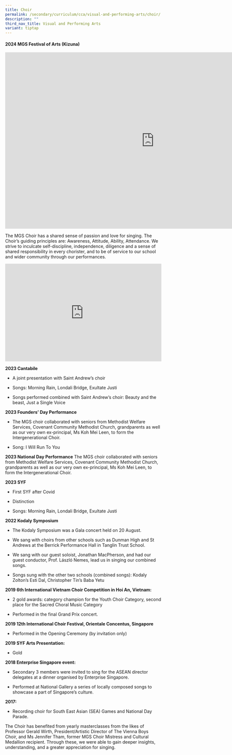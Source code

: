 ```yaml
---
title: Choir
permalink: /secondary/curriculum/cca/visual-and-performing-arts/choir/
description: ""
third_nav_title: Visual and Performing Arts
variant: tiptap
---
```

<h4><strong>2024 MGS Festival of Arts (Kizuna)</strong></h4>
<div class="iframe-wrapper">
<iframe height="569" width="960" allowfullscreen="true" frameborder="0" src="https://docs.google.com/presentation/d/e/2PACX-1vRqWkFVLA03jJR2d8PutsxFevTyWsMnDnScFIiohOU0CmNYL7Sgxt6qO2QMHtKtI7frKnhAOpUcVHA1/embed?start=false&amp;loop=false&amp;delayms=3000"></iframe>
</div>
<p></p>
<p></p>
<p>The MGS Choir has a shared sense of passion and love for singing. The
Choir’s guiding principles are: Awareness, Attitude, Ability, Attendance.
We strive to inculcate self-discipline, independence, diligence and a sense
of shared responsibility in every chorister, and to be of service to our
school and wider community through our performances.</p>
<div class="iframe-wrapper">
<iframe height="315" width="100%" allowfullscreen="true" frameborder="0" src="https://docs.google.com/presentation/d/e/2PACX-1vRgraTtdnHlyth6_vS5bkdLVj-pW4QzzyqmM6yORqQUPTFOYb0lvFzLFLFX30vXd-flL43LTGKau3-0/embed?start=true&amp;loop=true&amp;delayms=3000"></iframe>
</div>
<p><strong>2023 Cantabile</strong>
</p>
<ul data-tight="true" class="tight">
<li>
<p>A joint presentation with Saint Andrew’s choir</p>
</li>
<li>
<p>Songs: Morning Rain, Londali Bridge, Exultate Justi</p>
</li>
<li>
<p>Songs performed combined with Saint Andrew’s choir: Beauty and the beast,
Just a Single Voice</p>
</li>
</ul>
<p><strong>2023 Founders’ Day Performance</strong>
</p>
<ul data-tight="true" class="tight">
<li>
<p>The MGS choir collaborated with seniors from Methodist Welfare Services,
Covenant Community Methodist Church, grandparents as well as our very own
ex-principal, Ms Koh Mei Leen, to form the Intergenerational Choir.</p>
</li>
<li>
<p>Song: I Will Run To You</p>
</li>
</ul>
<p><strong>2023 National Day Performance</strong> The MGS choir collaborated
with seniors from Methodist Welfare Services, Covenant Community Methodist
Church, grandparents as well as our very own ex-principal, Ms Koh Mei Leen,
to form the Intergenerational Choir.</p>
<p><strong>2023 SYF</strong>
</p>
<ul data-tight="true" class="tight">
<li>
<p>First SYF after Covid</p>
</li>
<li>
<p>Distinction</p>
</li>
<li>
<p>Songs: Morning Rain, Londali Bridge, Exultate Justi</p>
</li>
</ul>
<p><strong>2022 Kodaly Symposium</strong>
</p>
<ul data-tight="true" class="tight">
<li>
<p>The Kodaly Symposium was a Gala concert held on 20 August.</p>
</li>
<li>
<p>We sang with choirs from other schools such as Dunman High and St Andrews
at the Berrick Performance Hall in Tanglin Trust School.</p>
</li>
<li>
<p>We sang with our guest soloist, Jonathan MacPherson, and had our guest
conductor, Prof. László Nemes, lead us in singing our combined songs.</p>
</li>
<li>
<p>Songs sung with the other two schools (combined songs): Kodaly Zolton’s
Esti Dal, Christopher Tin’s Baba Yetu</p>
</li>
</ul>
<p><strong>2019 6th International Vietnam Choir Competition in Hoi An, Vietnam:</strong>
</p>
<ul data-tight="true" class="tight">
<li>
<p>2 gold awards: category champion for the Youth Choir Category, second
place for the Sacred Choral Music Category</p>
</li>
<li>
<p>Performed in the final Grand Prix concert.</p>
</li>
</ul>
<p><strong>2019 12th International Choir Festival, Orientale Concentus, Singapore</strong>
</p>
<ul data-tight="true" class="tight">
<li>
<p>Performed in the Opening Ceremony (by invitation only)</p>
</li>
</ul>
<p><strong>2019 SYF Arts Presentation:</strong>
</p>
<ul data-tight="true" class="tight">
<li>
<p>Gold</p>
</li>
</ul>
<p><strong>2018 Enterprise Singapore event:</strong>
</p>
<ul data-tight="true" class="tight">
<li>
<p>Secondary 3 members were invited to sing for the ASEAN director delegates
at a dinner organised by Enterprise Singapore.</p>
</li>
<li>
<p>Performed at National Gallery a series of locally composed songs to showcase
a part of Singapore’s culture.</p>
</li>
</ul>
<p><strong>2017:</strong>
</p>
<ul data-tight="true" class="tight">
<li>
<p>Recording choir for South East Asian (SEA) Games and National Day Parade.</p>
</li>
</ul>
<p>The Choir has benefited from yearly masterclasses from the likes of Professor
Gerald Wirth, President/Artistic Director of The Vienna Boys Choir, and
Ms Jennifer Tham, former MGS Choir Mistress and Cultural Medallion recipient.
Through these, we were able to gain deeper insights, understanding, and
a greater appreciation for singing.</p>
<p></p>